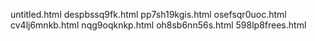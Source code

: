 untitled.html
despbssq9fk.html
pp7sh19kgis.html
osefsqr0uoc.html
cv4lj6mnkb.html
nqg9oqknkp.html
oh8sb6nn56s.html
598lp8frees.html